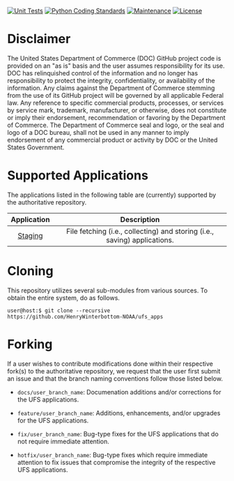 [![Unit Tests](https://github.com/HenryWinterbottom-NOAA/ufs_apps/actions/workflows/unittests.yaml/badge.svg)](https://github.com/HenryWinterbottom-NOAA/ufs_apps/actions/workflows/unittests.yaml)
[![Python Coding Standards](https://github.com/HenryWinterbottom-NOAA/ufs_apps/actions/workflows/pycodestyle.yaml/badge.svg)](https://github.com/HenryWinterbottom-NOAA/ufs_apps/actions/workflows/pycodestyle.yaml)
[![Maintenance](https://img.shields.io/badge/Maintained%3F-yes-blue.svg)](https://github.com/HenryWinterbottom-NOAA/ufs_apps/graphs/commit-activity)
[![License](https://img.shields.io/badge/license-lgpl__2__1-blue)](https://github.com/HenryWinterbottom-NOAA/ufs_apps/LICENSE)




# Disclaimer

The United States Department of Commerce (DOC) GitHub project code is
provided on an "as is" basis and the user assumes responsibility for
its use. DOC has relinquished control of the information and no longer
has responsibility to protect the integrity, confidentiality, or
availability of the information. Any claims against the Department of
Commerce stemming from the use of its GitHub project will be governed
by all applicable Federal law. Any reference to specific commercial
products, processes, or services by service mark, trademark,
manufacturer, or otherwise, does not constitute or imply their
endorsement, recommendation or favoring by the Department of
Commerce. The Department of Commerce seal and logo, or the seal and
logo of a DOC bureau, shall not be used in any manner to imply
endorsement of any commercial product or activity by DOC or the United
States Government.

# Supported Applications

The applications listed in the following table are (currently)
supported by the authoritative repository.

<div align="center">

| Application | Description |
| :-------------: | :-------------: |
| [Staging](parm/staging/README.md) | File fetching (i.e., collecting) and storing (i.e., saving) applications. | 


</div>

# Cloning

This repository utilizes several sub-modules from various sources. To
obtain the entire system, do as follows.

~~~
user@host:$ git clone --recursive https://github.com/HenryWinterbottom-NOAA/ufs_apps
~~~

# Forking

If a user wishes to contribute modifications done within their
respective fork(s) to the authoritative repository, we request that
the user first submit an issue and that the branch naming conventions
follow those listed below.

- `docs/user_branch_name`: Documenation additions and/or corrections for the UFS applications.

- `feature/user_branch_name`: Additions, enhancements, and/or upgrades for the UFS applications.

- `fix/user_branch_name`: Bug-type fixes for the UFS applications that do not require immediate attention.

- `hotfix/user_branch_name`: Bug-type fixes which require immediate attention to fix issues that compromise the integrity of the respective UFS applications. 